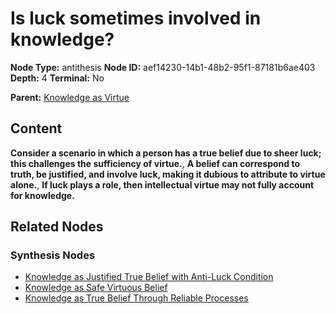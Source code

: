 # Is luck sometimes involved in knowledge?

**Node Type:** antithesis
**Node ID:** aef14230-14b1-48b2-95f1-87181b6ae403
**Depth:** 4
**Terminal:** No

**Parent:** [Knowledge as Virtue](knowledge-as-virtue-synthesis-e1e88f51-a159-4992-ab40-c526cd9e7c24.md)

## Content

**Consider a scenario in which a person has a true belief due to sheer luck; this challenges the sufficiency of virtue.**, **A belief can correspond to truth, be justified, and involve luck, making it dubious to attribute to virtue alone.**, **If luck plays a role, then intellectual virtue may not fully account for knowledge.**

## Related Nodes

### Synthesis Nodes

- [Knowledge as Justified True Belief with Anti-Luck Condition](knowledge-as-justified-true-belief-with-anti-luck-condition-synthesis-05a85094-3da3-44f6-abba-834ca53f35e2.md)
- [Knowledge as Safe Virtuous Belief](knowledge-as-safe-virtuous-belief-synthesis-ea2f6f43-702e-48a4-be4b-d1371509bad9.md)
- [Knowledge as True Belief Through Reliable Processes](knowledge-as-true-belief-through-reliable-processes-synthesis-ad90c6ae-5ff4-49ce-9031-5f1deedbe179.md)
